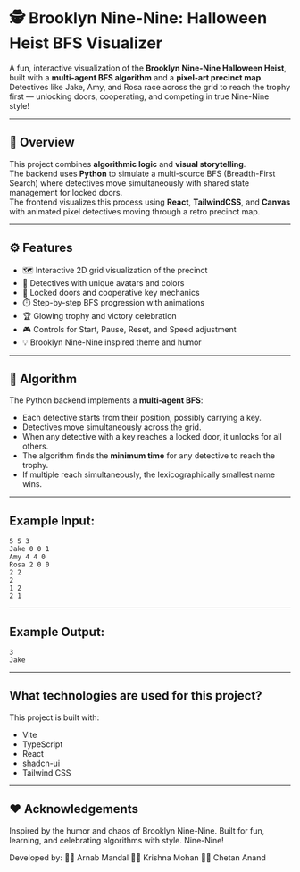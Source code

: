 # 🕵️ Brooklyn Nine-Nine: Halloween Heist BFS Visualizer

A fun, interactive visualization of the **Brooklyn Nine-Nine Halloween Heist**, built with a **multi-agent BFS algorithm** and a **pixel-art precinct map**.  
Detectives like Jake, Amy, and Rosa race across the grid to reach the trophy first — unlocking doors, cooperating, and competing in true Nine-Nine style!

---

## 🎯 Overview

This project combines **algorithmic logic** and **visual storytelling**.  
The backend uses **Python** to simulate a multi-source BFS (Breadth-First Search) where detectives move simultaneously with shared state management for locked doors.  
The frontend visualizes this process using **React**, **TailwindCSS**, and **Canvas** with animated pixel detectives moving through a retro precinct map.

---

## ⚙️ Features

- 🗺️ Interactive 2D grid visualization of the precinct  
- 🧩 Detectives with unique avatars and colors  
- 🔐 Locked doors and cooperative key mechanics  
- ⏱️ Step-by-step BFS progression with animations  
- 🏆 Glowing trophy and victory celebration  
- 🎮 Controls for Start, Pause, Reset, and Speed adjustment  
- 💡 Brooklyn Nine-Nine inspired theme and humor  

---

## 🧠 Algorithm

The Python backend implements a **multi-agent BFS**:
- Each detective starts from their position, possibly carrying a key.
- Detectives move simultaneously across the grid.
- When any detective with a key reaches a locked door, it unlocks for all others.
- The algorithm finds the **minimum time** for any detective to reach the trophy.
- If multiple reach simultaneously, the lexicographically smallest name wins.

---

## Example Input:

```plaintext
5 5 3
Jake 0 0 1
Amy 4 4 0
Rosa 2 0 0
2 2
2
1 2
2 1
```

---

## Example Output:
```plaintext
3
Jake
```

---

## What technologies are used for this project?

This project is built with:

- Vite
- TypeScript
- React
- shadcn-ui
- Tailwind CSS
  
---

## ❤️ Acknowledgements

Inspired by the humor and chaos of Brooklyn Nine-Nine.
Built for fun, learning, and celebrating algorithms with style.
Nine-Nine!

Developed by:
👨‍💻 Arnab Mandal
👨‍💻 Krishna Mohan
👨‍💻 Chetan Anand
